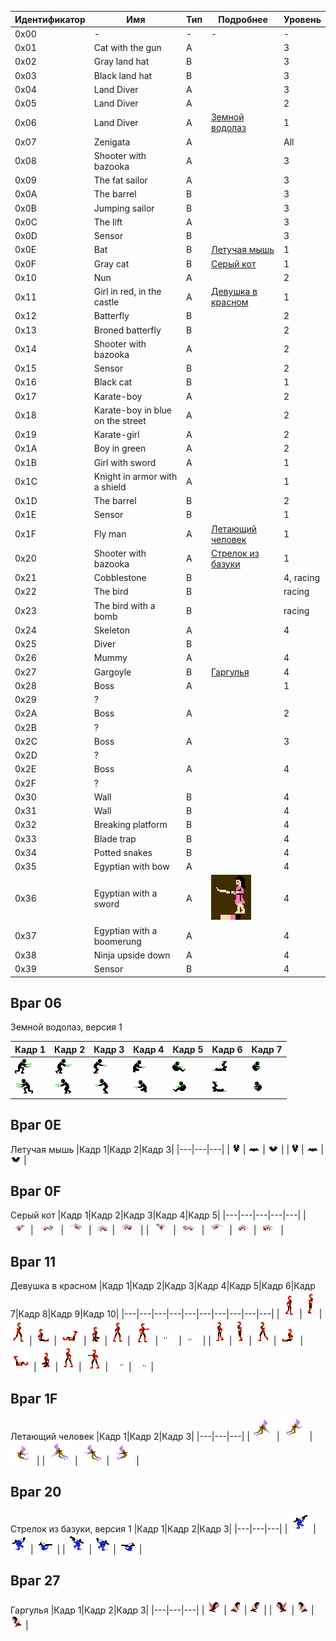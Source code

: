 |Идентификатор|Имя|Тип|Подробнее|Уровень|
|---|---|---|---|---|
|0x00| - | - | - | - |
|0x01|Cat with the gun| A |   | 3 |
|0x02|Gray land hat| B |   | 3 |
|0x03|Black land hat| B |   | 3 |
|0x04|Land Diver| A |   | 3 |
|0x05|Land Diver| A |   | 2 |
|0x06|Land Diver| A | [Земной водолаз](#враг-06) | 1 |
|0x07|Zenigata| A |   |All|
|0x08|Shooter with bazooka| A |   | 3 |
|0x09|The fat sailor| A |   | 3 |
|0x0A|The barrel| B |   | 3 |
|0x0B|Jumping sailor| B |   | 3 |
|0x0C|The lift| A |   | 3 |
|0x0D|Sensor| B |   | 3 |
|0x0E|Bat| B | [Летучая мышь](#враг-0e) | 1 |
|0x0F|Gray cat| B | [Серый кот](#враг-0f) | 1 |
|0x10|Nun| A |   | 2 |
|0x11|Girl in red, in the castle| A | [Девушка в красном](#враг-11) | 1 |
|0x12|Batterfly| B |   | 2 |
|0x13|Broned batterfly| B |   | 2 |
|0x14|Shooter with bazooka| A |   | 2 |
|0x15|Sensor| B |   | 2 |
|0x16|Black cat| B |   | 1 |
|0x17|Karate-boy| A |   | 2 |
|0x18|Karate-boy in blue on the street| A |   | 2 |
|0x19|Karate-girl| A |   | 2 |
|0x1A|Boy in green| A |   | 2 |
|0x1B|Girl with sword| A |   | 1 |
|0x1C|Knight in armor with a shield| A |   | 1 |
|0x1D|The barrel| B |   | 2 |
|0x1E|Sensor| B |   | 1 |
|0x1F|Fly man| A | [Летающий человек](#враг-1f) | 1 |
|0x20|Shooter with bazooka| A | [Стрелок из базуки](#враг-20) | 1 |
|0x21|Cobblestone| B |   |4, racing|
|0x22|The bird| B |   |racing|
|0x23|The bird with a bomb| B |   |racing|
|0x24|Skeleton| A |   | 4 |
|0x25|Diver| B |   |   |
|0x26|Mummy| A |   | 4 |
|0x27|Gargoyle| B | [Гаргулья](#враг-27) | 4 |
|0x28|Boss| A |   | 1 |
|0x29| ? |   |   |   |
|0x2A|Boss| A |   | 2 |
|0x2B| ? |   |   |   |
|0x2C|Boss| A |   | 3 |
|0x2D| ? |   |   |   |
|0x2E|Boss| A |   | 4 |
|0x2F| ? |   |   |   |
|0x30|Wall| B |   | 4 |
|0x31|Wall| B |   | 4 |
|0x32|Breaking platform| B |   | 4 |
|0x33|Blade trap| B |   | 4 |
|0x34|Potted snakes| B |   | 4 |
|0x35|Egyptian with bow| A |   | 4 |
|0x36|Egyptian with a sword| A | ![Egyptian with a sword](../images/bestiary-36.png)  | 4 |
|0x37|Egyptian with a boomerung| A |   | 4 |
|0x38|Ninja upside down| A |   | 4 |
|0x39|Sensor| B |   | 4 |

## Враг 06
Земной водолаз, версия 1
<!---
<style>
    .frames
    {
        text-align: center;
    }
    .frames th
    {
        background: #C8ED58;
        text-align: center;
    }
</style>
-->
<!---
<div class="frames">
-->
|Кадр 1|Кадр 2|Кадр 3|Кадр 4|Кадр 5|Кадр 6|Кадр 7|
|---|---|---|---|---|---|---|
| ![Frame1](../images/enemy06/frame1-r.png) | ![Frame2](../images/enemy06/frame2-r.png) | ![Frame3](../images/enemy06/frame3-r.png) | ![Frame4](../images/enemy06/frame4-r.png) | ![Frame5](../images/enemy06/frame5-r.png) | ![Frame6](../images/enemy06/frame6-r.png) | ![Frame7](../images/enemy06/frame7-r.png) |
| ![Frame1](../images/enemy06/frame1-l.png) | ![Frame2](../images/enemy06/frame2-l.png) | ![Frame3](../images/enemy06/frame3-l.png) | ![Frame4](../images/enemy06/frame4-l.png) | ![Frame5](../images/enemy06/frame5-l.png) | ![Frame6](../images/enemy06/frame6-l.png) | ![Frame7](../images/enemy06/frame7-l.png) |
<!---
</div>
-->

## Враг 0E
Летучая мышь
|Кадр 1|Кадр 2|Кадр 3|
|---|---|---|
| ![Frame1](../images/enemy0E/frame1-r.png) | ![Frame2](../images/enemy0E/frame2-r.png) | ![Frame3](../images/enemy0E/frame3-r.png) |
| ![Frame1](../images/enemy0E/frame1-l.png) | ![Frame2](../images/enemy0E/frame2-l.png) | ![Frame3](../images/enemy0E/frame3-l.png) |

## Враг 0F
Серый кот
|Кадр 1|Кадр 2|Кадр 3|Кадр 4|Кадр 5|
|---|---|---|---|---|
| ![Frame1](../images/enemy0F/frame1-r.png) | ![Frame2](../images/enemy0F/frame2-r.png) | ![Frame3](../images/enemy0F/frame3-r.png) | ![Frame4](../images/enemy0F/frame4-r.png) | ![Frame5](../images/enemy0F/frame5-r.png) |
| ![Frame1](../images/enemy0F/frame1-l.png) | ![Frame2](../images/enemy0F/frame2-l.png) | ![Frame3](../images/enemy0F/frame3-l.png) | ![Frame4](../images/enemy0F/frame4-l.png) | ![Frame5](../images/enemy0F/frame5-l.png) |

## Враг 11
Девушка в красном
|Кадр 1|Кадр 2|Кадр 3|Кадр 4|Кадр 5|Кадр 6|Кадр 7|Кадр 8|Кадр 9|Кадр 10|
|---|---|---|---|---|---|---|---|---|---|
| ![Frame1](../images/enemy11/frame1-r.png) | ![Frame2](../images/enemy11/frame2-r.png) | ![Frame3](../images/enemy11/frame3-r.png) | ![Frame4](../images/enemy11/frame4-r.png) | ![Frame5](../images/enemy11/frame5-r.png) | ![Frame6](../images/enemy11/frame6-r.png) | ![Frame7](../images/enemy11/frame7-r.png) | ![Frame8](../images/enemy11/frame8-r.png) | ![Frame9](../images/enemy11/frame9-r.png) | ![Frame10](../images/enemy11/frame10-r.png) |
| ![Frame1](../images/enemy11/frame1-l.png) | ![Frame2](../images/enemy11/frame2-l.png) | ![Frame3](../images/enemy11/frame3-l.png) | ![Frame4](../images/enemy11/frame4-l.png) | ![Frame5](../images/enemy11/frame5-l.png) | ![Frame6](../images/enemy11/frame6-l.png) | ![Frame7](../images/enemy11/frame7-l.png) | ![Frame8](../images/enemy11/frame8-l.png) | ![Frame9](../images/enemy11/frame9-l.png) | ![Frame10](../images/enemy11/frame10-l.png) |

## Враг 1F
Летающий человек
|Кадр 1|Кадр 2|Кадр 3|
|---|---|---|
| ![Frame1](../images/enemy1F/frame1-r.png) | ![Frame2](../images/enemy1F/frame2-r.png) | ![Frame3](../images/enemy1F/frame3-r.png) |
| ![Frame1](../images/enemy1F/frame1-l.png) | ![Frame2](../images/enemy1F/frame2-l.png) | ![Frame3](../images/enemy1F/frame3-l.png) |

## Враг 20
Стрелок из базуки, версия 1
|Кадр 1|Кадр 2|Кадр 3|
|---|---|---|
| ![Frame1](../images/enemy20/frame1-r.png) | ![Frame2](../images/enemy20/frame2-r.png) | ![Frame3](../images/enemy20/frame3-r.png) |
| ![Frame1](../images/enemy20/frame1-l.png) | ![Frame2](../images/enemy20/frame2-l.png) | ![Frame3](../images/enemy20/frame3-l.png) |

## Враг 27
Гаргулья
|Кадр 1|Кадр 2|Кадр 3|
|---|---|---|
| ![Frame1](../images/enemy27/frame1-r.png) | ![Frame2](../images/enemy27/frame2-r.png) | ![Frame3](../images/enemy27/frame3-r.png) |
| ![Frame1](../images/enemy27/frame1-l.png) | ![Frame2](../images/enemy27/frame2-l.png) | ![Frame3](../images/enemy27/frame3-l.png) |
